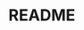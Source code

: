 # README

<!-- <h2 class="text-center mt-4"> <%= @article.title %> </h2>
<div class= "container">
  <div class = "row justify-content-md-center">
    <div class= "col-8 mt-4">
      <div class="card text-center shadow-lg mb-5 bg-white rounded">
        <div class="card-header">
          By <%= @article.user.username %>
        </div>
        <div class="card-body">
          <div class="card-text text-start"><%= simple_format(@article.description)%>
          </div>
          <%= link_to "Edit", edit_article_path(@article), class:"btn btn-outline-primary"%>
          <%= link_to "Delete", article_path(@article), method: :delete, data: {confirm: "Are you sure? "} , class:"btn btn-outline-danger"%>
        </div>
        <div class="card-footer text-muted">
          <small> Created <%= time_ago_in_words(@article.created_at)%> ago,
          Edited <%= time_ago_in_words(@article.updated_at)%> ago.
            </small>
        </div>
      </div>
    </div>
</div> -->
